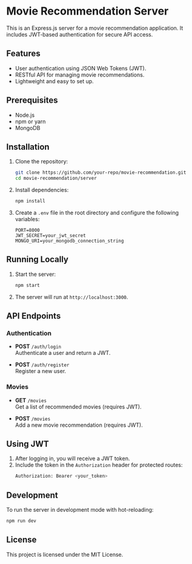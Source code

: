 # Movie Recommendation Server

This is an Express.js server for a movie recommendation application. It includes JWT-based authentication for secure API access.

## Features

- User authentication using JSON Web Tokens (JWT).
- RESTful API for managing movie recommendations.
- Lightweight and easy to set up.

## Prerequisites

- Node.js
- npm or yarn
- MongoDB

## Installation

1. Clone the repository:

   ```bash
   git clone https://github.com/your-repo/movie-recommendation.git
   cd movie-recommendation/server
   ```

2. Install dependencies:

   ```bash
   npm install
   ```

3. Create a `.env` file in the root directory and configure the following variables:
   ```env
   PORT=8000
   JWT_SECRET=your_jwt_secret
   MONGO_URI=your_mongodb_connection_string
   ```

## Running Locally

1. Start the server:

   ```bash
   npm start
   ```

2. The server will run at `http://localhost:3000`.

## API Endpoints

### Authentication

- **POST** `/auth/login`  
  Authenticate a user and return a JWT.

- **POST** `/auth/register`  
  Register a new user.

### Movies

- **GET** `/movies`  
  Get a list of recommended movies (requires JWT).

- **POST** `/movies`  
  Add a new movie recommendation (requires JWT).

## Using JWT

1. After logging in, you will receive a JWT token.
2. Include the token in the `Authorization` header for protected routes:
   ```bash
   Authorization: Bearer <your_token>
   ```

## Development

To run the server in development mode with hot-reloading:

```bash
npm run dev
```

## License

This project is licensed under the MIT License.
